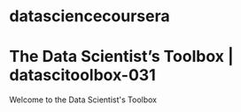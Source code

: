 # datasciencecoursera
# The Data Scientist’s Toolbox | datascitoolbox-031
Welcome to the Data Scientist's Toolbox
